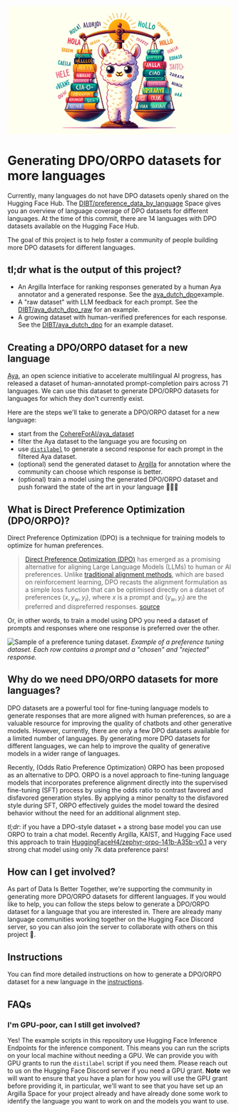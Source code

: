 <p align="center">
  <img src="assets/banner.webp" width="500px"/>
</p>

# Generating DPO/ORPO datasets for more languages

Currently, many languages do not have DPO datasets openly shared on the Hugging Face Hub. The [DIBT/preference_data_by_language](https://huggingface.co/spaces/DIBT/preference_data_by_language) Space gives you an overview of language coverage of DPO datasets for different languages. At the time of this commit, there are 14 languages with DPO datasets available on the Hugging Face Hub.

The goal of this project is to help foster a community of people building more DPO datasets for different languages.

## tl;dr what is the output of this project?

- An Argilla Interface for ranking responses generated by a human Aya annotator and a generated response. See the [aya_dutch_dpo](https://dibt-demo-argilla-space.hf.space/dataset/f47eac1c-8763-4513-ab02-b08eb66f7f65/annotation-mode)example.
- A "raw dataset" with LLM feedback for each prompt. See the [DIBT/aya_dutch_dpo_raw](https://huggingface.co/datasets/DIBT/aya_dutch_dpo_raw) for an example.
- A growing dataset with human-verified preferences for each response. See the [DIBT/aya_dutch_dpo](https://huggingface.co/datasets/DIBT/aya_dutch_dpo) for an example dataset.

## Creating a DPO/ORPO dataset for a new language

[Aya](https://cohere.com/blog/aya-multilingual), an open science initiative to accelerate multilingual AI progress, has released a dataset of human-annotated prompt-completion pairs across 71 languages. We can use this dataset to generate DPO/ORPO datasets for languages for which they don't currently exist.

Here are the steps we'll take to generate a DPO/ORPO dataset for a new language:

- start from the [CohereForAI/aya_dataset](https://huggingface.co/datasets/CohereForAI/aya_dataset)
- filter the Aya dataset to the language you are focusing on
- use [`distilabel`](https://github.com/argilla-io/distilabel) to generate a second response for each prompt in the filtered Aya dataset.
- (optional) send the generated dataset to [Argilla](https://argilla.io/) for annotation where the community can choose which response is better.
- (optional) train a model using the generated DPO/ORPO dataset and push forward the state of the art in your language 🚀🚀🚀

## What is Direct Preference Optimization (DPO/ORPO)?

Direct Preference Optimization (DPO) is a technique for training models to optimize for human preferences.

> [Direct Preference Optimization (DPO)](https://huggingface.co/papers/2305.18290) has emerged as a promising alternative for aligning Large Language Models (LLMs) to human or AI preferences. Unlike [traditional alignment methods](https://huggingface.co/blog/rlhf), which are based on reinforcement learning, DPO recasts the alignment formulation as a simple loss function that can be optimised directly on a dataset of preferences ${(x, y_w, y_l)}$, where $x$ is a prompt and $(y_w,y_l)$ are the preferred and dispreferred responses. [source](https://huggingface.co/blog/pref-tuning)

Or, in other words, to train a model using DPO you need a dataset of prompts and responses where one response is preferred over the other.

![Sample of a preference tuning dataset.](https://huggingface.co/datasets/huggingface/documentation-images/resolve/main/blog/pref_tuning/data.png)
_Example of a preference tuning dataset. Each row contains a prompt and a "chosen" and "rejected" response._

## Why do we need DPO/ORPO datasets for more languages?

DPO datasets are a powerful tool for fine-tuning language models to generate responses that are more aligned with human preferences, so are a valuable resource for improving the quality of chatbots and other generative models. However, currently, there are only a few DPO datasets available for a limited number of languages. By generating more DPO datasets for different languages, we can help to improve the quality of generative models in a wider range of languages.

Recently, (Odds Ratio Preference Optimization) ORPO has been proposed as an alternative to DPO. ORPO is a novel approach to fine-tuning language models that incorporates preference alignment directly into the supervised fine-tuning (SFT) process by using the odds ratio to contrast favored and disfavored generation styles. By applying a minor penalty to the disfavored style during SFT, ORPO effectively guides the model toward the desired behavior without the need for an additional alignment step.

_tl;dr_: if you have a DPO-style dataset + a strong base model you can use ORPO to train a chat model. Recently Argilla, KAIST, and Hugging Face used this approach to train [HuggingFaceH4/zephyr-orpo-141b-A35b-v0.1](https://huggingface.co/HuggingFaceH4/zephyr-orpo-141b-A35b-v0.1) a very strong chat model using only 7k data preference pairs!

## How can I get involved?

As part of Data Is Better Together, we're supporting the community in generating more DPO/ORPO datasets for different languages. If you would like to help, you can follow the steps below to generate a DPO/ORPO dataset for a language that you are interested in. There are already many language communities working together on the Hugging Face Discord server, so you can also join the server to collaborate with others on this project 🤗.

## Instructions

You can find more detailed instructions on how to generate a DPO/ORPO dataset for a new language in the [instructions](./instructions.md).

## FAQs

### I'm GPU-poor, can I still get involved?

Yes! The example scripts in this repository use Hugging Face Inference Endpoints for the inference component. This means you can run the scripts on your local machine without needing a GPU. We can provide you with GPU grants to run the `distilabel` script if you need them. Please reach out to us on the Hugging Face Discord server if you need a GPU grant. **Note** we will want to ensure that you have a plan for how you will use the GPU grant before providing it, in particular, we'll want to see that you have set up an Argilla Space for your project already and have already done some work to identify the language you want to work on and the models you want to use.

